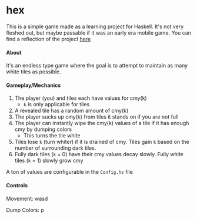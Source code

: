 # hex

This is a simple game made as a learning project for Haskell. It's not very fleshed out, but
maybe passable if it was an early era mobile game. You can find a reflection of the project
[here](https://github.com/rei2hu/junk/blob/master/13.md)

#### About
It's an endless type game where the goal is to attempt to maintain as many white tiles as
possible.

#### Gameplay/Mechanics
1. The player (you) and tiles each have values for cmy(k)
   - `k` is only applicable for tiles
2. A revealed tile has a random amount of cmy(k)
3. The player sucks up cmy(k) from tiles it stands on if you are not full
4. The player can instantly wipe the cmy(k) values of a tile if it has enough cmy by dumping colors
   - This turns the tile white
5. Tiles lose `k` (turn whiter) if it is drained of cmy. Tiles gain `k` based on the number of
   surrounding dark tiles.
6. Fully dark tiles (`k` = 0) have their cmy values decay slowly. Fully white tiles (`k` = 1) slowly
   grow cmy

A ton of values are configurable in the `Config.hs` file

#### Controls
Movement: wasd

Dump Colors: p
